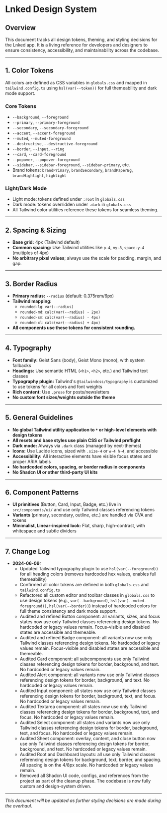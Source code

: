 # Lnked Design System

## Overview

This document tracks all design tokens, theming, and styling decisions for the Lnked app. It is a living reference for developers and designers to ensure consistency, accessibility, and maintainability across the codebase.

---

## 1. Color Tokens

All colors are defined as CSS variables in `globals.css` and mapped in `tailwind.config.ts` using `hsl(var(--token))` for full themeability and dark mode support.

### Core Tokens

- `--background`, `--foreground`
- `--primary`, `--primary-foreground`
- `--secondary`, `--secondary-foreground`
- `--accent`, `--accent-foreground`
- `--muted`, `--muted-foreground`
- `--destructive`, `--destructive-foreground`
- `--border`, `--input`, `--ring`
- `--card`, `--card-foreground`
- `--popover`, `--popover-foreground`
- `--sidebar`, `--sidebar-foreground`, `--sidebar-primary`, etc.
- Brand tokens: `brandPrimary`, `brandSecondary`, `brandPaperBg`, `brandHighlight`, `highlight`

### Light/Dark Mode

- Light mode: tokens defined under `:root` in `globals.css`
- Dark mode: tokens overridden under `.dark` in `globals.css`
- All Tailwind color utilities reference these tokens for seamless theming.

---

## 2. Spacing & Sizing

- **Base grid:** 4px (Tailwind default)
- **Common spacing:** Use Tailwind utilities like `p-4`, `my-8`, `space-y-4` (multiples of 4px)
- **No arbitrary pixel values**; always use the scale for padding, margin, and gap.

---

## 3. Border Radius

- **Primary radius:** `--radius` (default: 0.375rem/6px)
- **Tailwind mapping:**
  - `rounded-lg`: `var(--radius)`
  - `rounded-md`: `calc(var(--radius) - 2px)`
  - `rounded-sm`: `calc(var(--radius) - 4px)`
  - `rounded-xl`: `calc(var(--radius) + 4px)`
- **All components use these tokens for consistent rounding.**

---

## 4. Typography

- **Font family:** Geist Sans (body), Geist Mono (mono), with system fallbacks
- **Headings:** Use semantic HTML (`<h1>`, `<h2>`, etc.) and Tailwind text classes
- **Typography plugin:** Tailwind's `@tailwindcss/typography` is customized to use tokens for all colors and font weights
- **Rich content:** Use `.prose` for posts/newsletters
- **No custom font sizes/weights outside the theme**

---

## 5. General Guidelines

- **No global Tailwind utility application to `*` or high-level elements with design tokens**
- **All resets and base styles use plain CSS or Tailwind preflight**
- **Dark mode:** Always via `.dark` class (managed by next-themes)
- **Icons:** Use Lucide icons, sized with `.size-4` or `w-4 h-4`, and accessible
- **Accessibility:** All interactive elements have visible focus states and proper ARIA labels
- **No hardcoded colors, spacing, or border radius in components**
- **No Shadcn UI or other third-party UI kits**

---

## 6. Component Patterns

- **UI primitives** (Button, Card, Input, Badge, etc.) live in `src/components/ui/` and use only Tailwind classes referencing tokens
- **Variants** (primary, secondary, outline, etc.) are handled via CVA and tokens
- **Minimalist, Linear-inspired look:** Flat, sharp, high-contrast, with whitespace and subtle dividers

---

## 7. Change Log

- **2024-06-09:**
  - Updated Tailwind typography plugin to use `hsl(var(--foreground))` for all heading colors (removes hardcoded hex values, enables full themeability)
  - Confirmed all color tokens are defined in both `globals.css` and `tailwind.config.ts`
  - Refactored all custom editor and toolbar classes in `globals.css` to use design tokens (e.g., `var(--background)`, `hsl(var(--muted-foreground))`, `hsl(var(--border))`) instead of hardcoded colors for full theme consistency and dark mode support.
  - Audited and refined Button component: all variants, sizes, and focus states now use only Tailwind classes referencing design tokens. No hardcoded or legacy values remain. Focus-visible and disabled states are accessible and themeable.
  - Audited and refined Badge component: all variants now use only Tailwind classes referencing design tokens. No hardcoded or legacy values remain. Focus-visible and disabled states are accessible and themeable.
  - Audited Card component: all subcomponents use only Tailwind classes referencing design tokens for border, background, and text. No hardcoded or legacy values remain.
  - Audited Alert component: all variants now use only Tailwind classes referencing design tokens for border, background, and text. No hardcoded or legacy values remain.
  - Audited Input component: all states now use only Tailwind classes referencing design tokens for border, background, text, and focus. No hardcoded or legacy values remain.
  - Audited Textarea component: all states now use only Tailwind classes referencing design tokens for border, background, text, and focus. No hardcoded or legacy values remain.
  - Audited Select component: all states and variants now use only Tailwind classes referencing design tokens for border, background, text, and focus. No hardcoded or legacy values remain.
  - Audited Sheet component: overlay, content, and close button now use only Tailwind classes referencing design tokens for border, background, and text. No hardcoded or legacy values remain.
  - Audited Root and Dashboard layouts: all use only Tailwind classes referencing design tokens for background, text, border, and spacing. All spacing is on the 4/8px scale. No hardcoded or legacy values remain.
  - Removed all Shadcn UI code, configs, and references from the project as part of the cleanup phase. The codebase is now fully custom and design-system driven.

---

_This document will be updated as further styling decisions are made during the overhaul._
